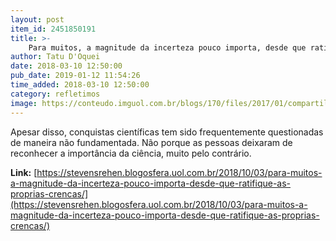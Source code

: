 ```yaml
---
layout: post
item_id: 2451850191
title: >-
    Para muitos, a magnitude da incerteza pouco importa, desde que ratifique as próprias crenças
author: Tatu D'Oquei
date: 2018-03-10 12:50:00
pub_date: 2019-01-12 11:54:26
time_added: 2018-03-10 12:50:00
category: refletimos
image: https://conteudo.imguol.com.br/blogs/170/files/2017/01/compartilhe_stevens.png
---
```


Apesar disso, conquistas científicas tem sido frequentemente questionadas de maneira não fundamentada. Não porque as pessoas deixaram de reconhecer a importância da ciência, muito pelo contrário.

**Link:** [https://stevensrehen.blogosfera.uol.com.br/2018/10/03/para-muitos-a-magnitude-da-incerteza-pouco-importa-desde-que-ratifique-as-proprias-crencas/](https://stevensrehen.blogosfera.uol.com.br/2018/10/03/para-muitos-a-magnitude-da-incerteza-pouco-importa-desde-que-ratifique-as-proprias-crencas/)

